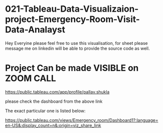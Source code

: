 # 021-Tableau-Data-Visualizaion-project-Emergency-Room-Visit-Data-Analayst
Hey Everyine please feel free to use this visualisation, for sheet please message me on linkedin will be able to provide the source code as well.
# Project Can be made VISIBLE on ZOOM CALL 
https://public.tableau.com/app/profile/pallav.shukla

please check the dashboard from the above link

The exact particular one is listed below:

https://public.tableau.com/views/Emergency_room/Dashboard1?:language=en-US&:display_count=n&:origin=viz_share_link
